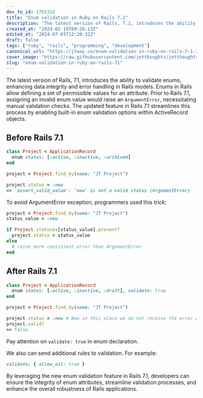 ```yaml
---
dev_to_id: 1765310
title: "Enum validation in Ruby on Rails 7.1"
description: "The latest version of Rails, 7.1, introduces the ability to validate enums, enhancing data integrity..."
created_at: "2024-02-19T09:28:13Z"
edited_at: "2024-07-03T12:20:32Z"
draft: false
tags: ["ruby", "rails", "programming", "development"]
canonical_url: "https://jtway.co/enum-validation-in-ruby-on-rails-7-1-285762a64582"
cover_image: "https://raw.githubusercontent.com/jetthoughts/jetthoughts.github.io/master/static/assets/img/blog/enum-validation-in-ruby-on-rails-71/cover.png"
slug: "enum-validation-in-ruby-on-rails-71"
---
```

The latest version of Rails, 7.1, introduces the ability to validate enums, enhancing data integrity and error handling in Rails models. Enums in Rails allow defining a set of permissible values for an attribute. Prior to Rails 7.1, assigning an invalid enum value would raise an `ArgumentError`, necessitating manual validation checks. The updated feature in Rails 7.1 streamlines this process by enabling built-in enum validation options within ActiveRecord objects.

## Before Rails 7.1

```ruby
class Project < ApplicationRecord
  enum status: [:active, :inactive, :archived] 
end

project = Project.find_by(name: "JT Project")

project.status = :new
=> `assert_valid_value': 'new' is not a valid status (ArgumentError)

```
To avoid ArgumentError exception, programmers used this trick:

```ruby
project = Project.find_by(name: "JT Project")
status_value = :new

if Project.statuses[status_value].present?
  project.status = status_value
else
  # raise more consistent error than ArgumentError
end
```

## After Rails 7.1

```ruby
class Project < ApplicationRecord
  enum status: [:active, :inactive, :draft], validate: true 
end

project = Project.find_by(name: "JT Project")

project.status = :new # Now in this place we do not receive the error ArgumentError
project.valid?
=> false
```
Pay attention on `validate: true` in enum declaration.

We also can send additional rules to validation. For example: 

```ruby
validate: { allow_nil: true }
```

By leveraging the new enum validation feature in Rails 7.1, developers can ensure the integrity of enum attributes, streamline validation processes, and enhance the overall robustness of Rails applications.